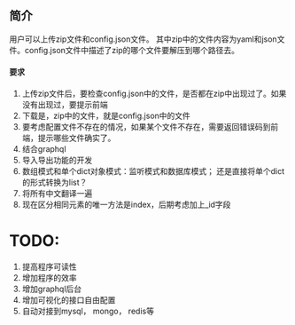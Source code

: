 ## 简介

用户可以上传zip文件和config.json文件。
其中zip中的文件内容为yaml和json文件。config.json文件中描述了zip的哪个文件要解压到哪个路径去。


#### 要求
1. 上传zip文件后，要检查config.json中的文件，是否都在zip中出现过了。如果没有出现过，要提示前端
2. 下载是，zip中的文件，就是config.json中的文件
3. 要考虑配置文件不存在的情况，如果某个文件不存在，需要返回错误码到前端，提示哪些文件确实了。
4. 结合graphql
5. 导入导出功能的开发
6. 数组模式和单个dict对象模式：监听模式和数据库模式； 还是直接将单个dict的形式转换为list？
7. 将所有中文翻译一遍
8. 现在区分相同元素的唯一方法是index，后期考虑加上_id字段


# TODO:
1. 提高程序可读性
2. 增加程序的效率
3. 增加graphql后台
4. 增加可视化的接口自由配置
5. 自动对接到mysql， mongo， redis等